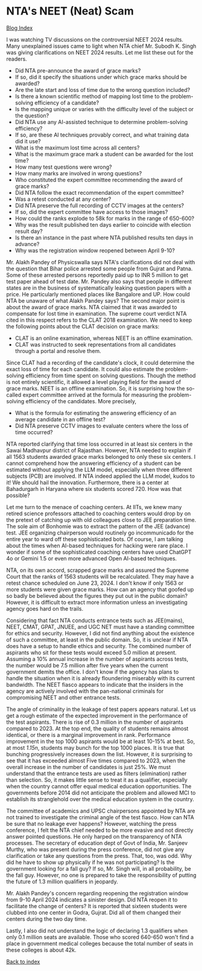 # NTA's NEET (Neat) Scam

[Blog Index](../index.md)

I was watching TV discussions on the controversial NEET 2024 results. Many unexplained issues came to 
light when NTA chief Mr. Subodh K. Singh was giving clarifications on NEET 2024 results. Let me list
these out for the readers.

- Did NTA pre-announce the award of grace marks?
- If so, did it specify the situations under which grace marks should be awarded?
- Are the late start and loss of time due to the wrong question included? 
- Is there a known scientific method of mapping lost time to the problem-solving efficiency of a candidate?
- Is the mapping unique or varies with the difficulty level of the subject or the question?
- Did NTA use any AI-assisted technique to determine problem-solving efficiency?
- If so, are these AI techniques provably correct, and what training data did it use?
- What is the maximum lost time across all centers?
- What is the maximum grace mark a student can be awarded for the lost time?
- How many test questions were wrong? 
- How many marks are involved in wrong questions?
- Who constituted the expert committee recommending the award of grace marks?
- Did NTA follow the exact recommendation of the expert committee?
- Was a retest conducted at any center?
- Did NTA preserve the full recording of CCTV images at the centers?
- If so, did the expert committee have access to those images?
- How could the ranks explode to 58k for marks in the range of 650-600?
- Why was the result published ten days earlier to coincide with election result day?
- Is there an instance in the past where NTA published results ten days in advance?
- Why was the registration window reopened between April 9-10? 

Mr. Alakh Pandey of Physicswalla says NTA's clarifications did not deal with the question that Bihar 
police arrested some people from Gujrat and Patna. Some of these arrested persons reportedly paid up to 
INR 5 million to get test paper ahead of test date. Mr. Pandey also says that people in different 
states are in the business of systematically leaking question papers with a price. He particularly 
mentioned places like Bangalore and UP. How could NTA be unaware of what Alakh Pandey says? The
second major point is about the award of grace marks. NTA claimed that it was awarded to compensate
for lost time in examination. The supreme court verdict NTA cited in this respect refers to the CLAT 2018
examination. We need to keep the following points about the CLAT decision on grace marks:

- CLAT is an online examination, whereas NEET is an offline examination.
- CLAT was instructed to seek representations from all candidates through a portal and resolve them.
  
Since CLAT had a recording of the candidate's clock, it could determine the exact loss of time for each
candidate. It could also estimate the problem-solving efficiency from time spent on solving questions.
Though the method is not entirely scientific, it allowed a level playing field for the 
award of grace marks. NEET is an offline examination. So, it is surprising how the so-called expert
committee arrived at the formula for measuring the problem-solving efficiency of the candidates. More
precisely,

- What is the formula for estimating the answering efficiency of an average candidate in an offline test?
- Did NTA preserve CCTV images to evaluate centers where the loss of time occurred? 

NTA reported clarifying that time loss occurred in at least six centers in the Sawai Madhavpur
district of Rajasthan. However, NTA needed to explain if all 1563 students awarded grace
marks belonged to only these six centers. I cannot comprehend how the answering efficiency of a 
student can be estimated without applying the LLM model, especially when three different subjects (PCB) are 
involved. If NTA indeed applied the LLM model, kudos to it! We should hail the innovation. 
Furthermore, there is a center at Bahadurgarh in Haryana where six students scored 720. How was that 
possible? 



Let me turn to the menace of coaching centers. At IITs, we knew many retired science professors attached 
to coaching centers would drop by on the pretext of catching up with old colleagues close to JEE 
preparation time. The sole aim of Bonhomie was to extract the pattern of the JEE (advance) test. 
JEE organizing chairperson would routinely go incommunicado for the entire year to ward off 
these sophisticated bots. Of course, I am talking about the times when AI-based techniques for
hacking were rare place. I wonder if some of the sophisticated coaching centers
have used ChatGPT 4o or Gemini 1.5 or even more advanced Open AI-based techniques.

NTA, on its own accord, scrapped grace marks and assured the Supreme Court that the ranks of 1563 
students will be recalculated. They may have a retest chance scheduled on June 23, 2024. I don't 
know if only 1563 or more students were given grace marks. How can an agency that goofed
up so badly be believed about the figures they put out in the public domain? However, it is difficult
to extract more information unless an investigating agency goes hard on the trails. 

Considering that fact NTA conducts entrance tests such as JEE(mains), NEET, CMAT, GPAT, JNUEE, and UGC 
NET must have a standing committee for ethics and security. However, I did not find anything about the 
existence of such a committee, at least in the public domain. So, it is unclear if NTA does have a setup to
handle ethics and security. The combined number of aspirants who sit for these tests would 
exceed 5.0 million at present. Assuming a 10% annual increase in the number of aspirants
across tests, the number would be 7.5 million after five years when the current 
government demits the office. I don't know if the agency has plans to handle the 
situation when it is already floundering miserably with its current bandwidth. The NEET fiasco 
appears to indicate that the insiders in the agency are actively involved with the pan-national
criminals for compromising NEET and other entrance tests. 

The angle of criminality in the leakage of test papers appears natural. Let us get a
rough estimate of the expected improvement in the performance of the test aspirants. 
There is rise of 0.3 million in the number of aspirants compared to 2023. At the top end, the
quality of students remains almost identical, or there is a marginal improvement in rank. 
Performance improvement in the top 1000 aspirants would be at least 10-15% at best. So,
at most <i>1.15n</i>, students may bunch for the top 1000 places. It is true that bunching 
progressively increases down the list. However, it is surprising to see that it has exceeded almost
Five times compared to 2023, when the overall increase in the number of candidates is just 25%. We
must understand that the entrance tests are used as filters (elimination) rather than
selection. So, it makes little sense to treat it as a qualifier, especially when the country
cannot offer equal medical education opportunities. The governments before
2014 did not anticipate the problem and allowed MCI to establish its stranglehold over the medical 
education system in the country.

The committee of academics and UPSC chairpersons appointed by NTA are not trained to investigate
the criminal angle of the test fiasco. How can NTA be sure that no leakage ever happens? 
However, watching the press conference, I felt the NTA chief needed to be more evasive and not directly answer 
pointed questions. He only harped on the transparency of NTA processes. The secretary of education dept of 
Govt of India, Mr. Sanjeev Murthy, who was present during the press conference, did not give any 
clarification or take any questions from the press. That, too, was odd. Why did he have to show up
physically if he was not participating? Is the government looking for a fall guy? If so, Mr. Singh 
will, in all probability, be the fall guy. However, no one is prepared to take the responsibility of 
putting the future of 1.3 million qualifiers in jeopardy. 

Mr. Alakh Pandey's concern regarding reopening the registration window from 9-10 April 2024 indicates 
a sinister design. Did NTA reopen it to facilitate the change of centers? It is reported that sixteen
students were clubbed into one center in Godra, Gujrat. Did all of them changed their centers during the two day time.

Lastly, I also did not understand the logic of declaring 1.3  qualifiers when only
0.1 million seats are available. Those who scored 640-650 won't find a place in government medical colleges
because the total number of seats in these colleges is about 42k. 

[Back to index](../index.md)

